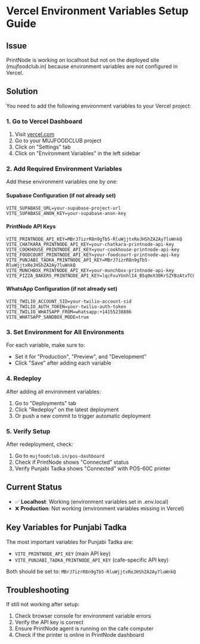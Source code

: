 # Vercel Environment Variables Setup Guide

## Issue
PrintNode is working on localhost but not on the deployed site (mujfoodclub.in) because environment variables are not configured in Vercel.

## Solution
You need to add the following environment variables to your Vercel project:

### 1. Go to Vercel Dashboard
1. Visit [vercel.com](https://vercel.com)
2. Go to your MUJFOODCLUB project
3. Click on "Settings" tab
4. Click on "Environment Variables" in the left sidebar

### 2. Add Required Environment Variables

Add these environment variables one by one:

#### Supabase Configuration (if not already set)
```
VITE_SUPABASE_URL=your-supabase-project-url
VITE_SUPABASE_ANON_KEY=your-supabase-anon-key
```

#### PrintNode API Keys
```
VITE_PRINTNODE_API_KEY=MBrJ7izrR8n9gTb5-RluWjjtxReJHShZA2Ay7luWnkQ
VITE_CHATKARA_PRINTNODE_API_KEY=your-chatkara-printnode-api-key
VITE_COOKHOUSE_PRINTNODE_API_KEY=your-cookhouse-printnode-api-key
VITE_FOODCOURT_PRINTNODE_API_KEY=your-foodcourt-printnode-api-key
VITE_PUNJABI_TADKA_PRINTNODE_API_KEY=MBrJ7izrR8n9gTb5-RluWjjtxReJHShZA2Ay7luWnkQ
VITE_MUNCHBOX_PRINTNODE_API_KEY=your-munchbox-printnode-api-key
VITE_PIZZA_BAKERS_PRINTNODE_API_KEY=lqcFxuYUnhlI4_B5q0eX30KrSZYBzAtvTCO6GzNRI0I
```

#### WhatsApp Configuration (if not already set)
```
VITE_TWILIO_ACCOUNT_SID=your-twilio-account-sid
VITE_TWILIO_AUTH_TOKEN=your-twilio-auth-token
VITE_TWILIO_WHATSAPP_FROM=whatsapp:+14155238886
VITE_WHATSAPP_SANDBOX_MODE=true
```

### 3. Set Environment for All Environments
For each variable, make sure to:
- Set it for "Production", "Preview", and "Development"
- Click "Save" after adding each variable

### 4. Redeploy
After adding all environment variables:
1. Go to "Deployments" tab
2. Click "Redeploy" on the latest deployment
3. Or push a new commit to trigger automatic deployment

### 5. Verify Setup
After redeployment, check:
1. Go to `mujfoodclub.in/pos-dashboard`
2. Check if PrintNode shows "Connected" status
3. Verify Punjabi Tadka shows "Connected" with POS-60C printer

## Current Status
- ✅ **Localhost**: Working (environment variables set in .env.local)
- ❌ **Production**: Not working (environment variables missing in Vercel)

## Key Variables for Punjabi Tadka
The most important variables for Punjabi Tadka are:
- `VITE_PRINTNODE_API_KEY` (main API key)
- `VITE_PUNJABI_TADKA_PRINTNODE_API_KEY` (cafe-specific API key)

Both should be set to: `MBrJ7izrR8n9gTb5-RluWjjtxReJHShZA2Ay7luWnkQ`

## Troubleshooting
If still not working after setup:
1. Check browser console for environment variable errors
2. Verify the API key is correct
3. Ensure PrintNode agent is running on the cafe computer
4. Check if the printer is online in PrintNode dashboard
